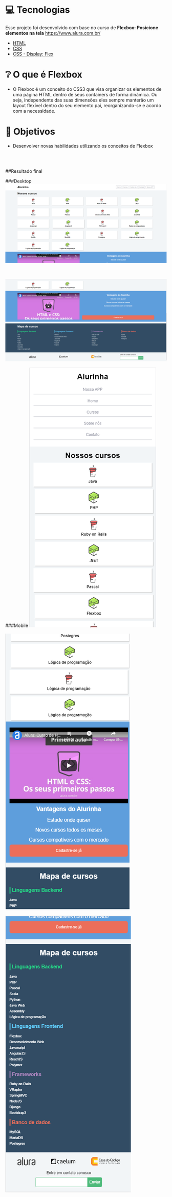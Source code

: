 
# :computer: Tecnologias
Esse projeto foi desenvolvido com base no curso de **Flexbox: Posicione elementos na tela** https://www.alura.com.br/

* [HTML](https://developer.mozilla.org/pt-BR/docs/Web/HTML)      
* [CSS](https://www.hostinger.com.br/tutoriais/o-que-e-css-guia-basico-de-css/)      
* [CSS - Display: Flex](https://origamid.com/projetos/flexbox-guia-completo/)      


# :grey_question: O que é Flexbox

* O Flexbox é um conceito do CSS3 que visa organizar os elementos de uma página HTML dentro de seus containers de forma dinâmica. Ou seja, independente das suas dimensões eles sempre manterão um layout flexível dentro do seu elemento pai, reorganizando-se e acordo com a necessidade.



# 🚀 Objetivos

* Desenvolver novas habilidades utilizando os conceitos de Flexbox

<br />
<br />

##Resultado final

###Desktop
<img src="./exemplo/exemplo1.png">

<br />
<br />

<img src="./exemplo/exemplo2.png">

<br />
<br />
###Mobile
<img src="./exemplo/exemplo3.png">

<br />
<br />

<img src="./exemplo/exemplo4.png">

<br />
<br />

<img src="./exemplo/exemplo5.png">

